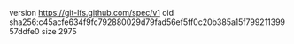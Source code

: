 version https://git-lfs.github.com/spec/v1
oid sha256:c45acfe634f9fc792880029d79fad56ef5ff0c20b385a15f79921139957ddfe0
size 2975
